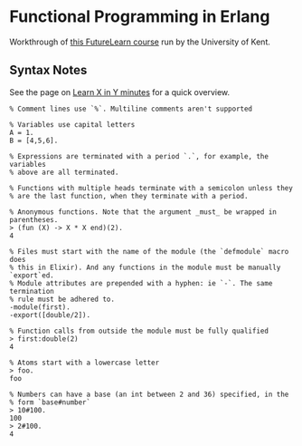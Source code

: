 # Functional Programming in Erlang

Workthrough of [this FutureLearn course](https://www.futurelearn.com/courses/functional-programming-erlang/) run by the University of Kent.

## Syntax Notes

See the page on [Learn X in Y minutes](https://learnxinyminutes.com/docs/erlang/) for a quick overview.

```
% Comment lines use `%`. Multiline comments aren't supported

% Variables use capital letters
A = 1.
B = [4,5,6].

% Expressions are terminated with a period `.`, for example, the variables
% above are all terminated.

% Functions with multiple heads terminate with a semicolon unless they
% are the last function, when they terminate with a period.

% Anonymous functions. Note that the argument _must_ be wrapped in parentheses.
> (fun (X) -> X * X end)(2).
4

% Files must start with the name of the module (the `defmodule` macro does
% this in Elixir). And any functions in the module must be manually `export`ed.
% Module attributes are prepended with a hyphen: ie `-`. The same termination
% rule must be adhered to.
-module(first).
-export([double/2]).

% Function calls from outside the module must be fully qualified
> first:double(2)
4

% Atoms start with a lowercase letter
> foo.
foo

% Numbers can have a base (an int between 2 and 36) specified, in the
% form `base#number`
> 10#100.
100
> 2#100.
4
```



